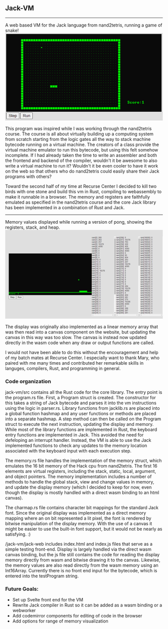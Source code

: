 ## Jack-VM
---
A web based VM for the Jack language from nand2tetris, running a game of snake!
![snake works!](./img/snake.png)

This program was inspired while I was working through the nand2tetris course. The course is all about virtually building up a computing system from scratch starting from the logic gates all the way to stack machine bytecode running on a virtual machine. The creators of a class provide the virtual machine emulator to run this bytecode, but using this felt somehow incomplete. If I had already taken the time to write an assembler and both the frontend and backend of the compiler, wouldn't it be awesome to also write a virtual machine to run it? Wouldn't it be even cooler to have it work on the web so that others who do nand2tetris could easily share their Jack programs with others?

Toward the second half of my time at Recurse Center I decided to kill two birds with one stone and build this vm in Rust, compiling to webassembly to make it runnable in a browser. The memory and registers are faithfully emulated as specified in the nand2tetris course and the core Jack library has been implemented in a combination of Rust and Jack. 

---
Memory values displayed while running a version of pong, showing the registers, stack, and heap. 
![pong and memory](./img/pong.png)

The display was originally also implemented as a linear memory array that was then read into a canvas component on the website, but updating the canvas in this way was too slow. The canvas is instead now updated directly in the wasm code when any draw or output functions are called. 

I would not have been able to do this without the encouragement and help of my batch mates at Recurse Center. I especially want to thank Mary, who paired with me many times and contributed her remarkable skills in languges, compilers, Rust, and programming in general. 

### Code organization
jack-vm/src contains all the Rust code for the core library. The entry point is the program.rs file. First, a Program struct is created. The constructor for this takes a string of Jack bytecode and parses it into the vm instructions using the logic in parser.rs.  Library functions from jacklib.rs are placed into a global function hashmap and any user functions or methods are placed into a separate hashmap. A step method can then be called on the Program struct to execute the next instruction, updating the display and memory. While most of the library functions are implemented in Rust, the keyboard entry functions are implemented in Jack. This avoided the need for defeloping an interrupt handler. Instead, the VM is able to use the Jack implemented functions to check any updates to the memory location associated with the keyboard input with each execution step. 

The memory.rs file handles the implementation of the memory struct, which emulates the 16 bit memory of the Hack cpu from nand2tetris. The first 16 elements are virtual registers, including the stack, static, local, argument, and object pointers. The memory implementation includes a number of methods to handle the global stack, view and change values in memory, and update the display memory (which I decided to keep for now, even though the display is mostly handled with a direct wasm binding to an html canvas).

The charmap.rs file contains character bit mappings for the standard Jack font. Since the original display was implemented as a direct memory mapping where an on bit represented a lit pixel, the font is rendered by bitwise manipulation of the display memory. With the use of a canvas it might be easier to use the built-in font support, but it would not be nearly as satisfying. :)

/jack-vm/jack-web includes index.html and index.js files that serve as a simple testing front-end. Display is largely handled via the direct wasm canvas binding, but the js file still contains the code for reading the display memory directly from wasm and bitwise drawing it to the canvas. Likewise, the memory values are also read directly from the wasm memory using an Int16Array. Currently there is no front end input for the bytecode, which is entered into the testProgram string.

### Future Goals:
- Set up Svelte front end for the VM
- Rewrite Jack compiler in Rust so it can be added as a wasm binding or a webworker
- Add codemirror components for editing of code in the browser
- Add options for range of memory visualization
